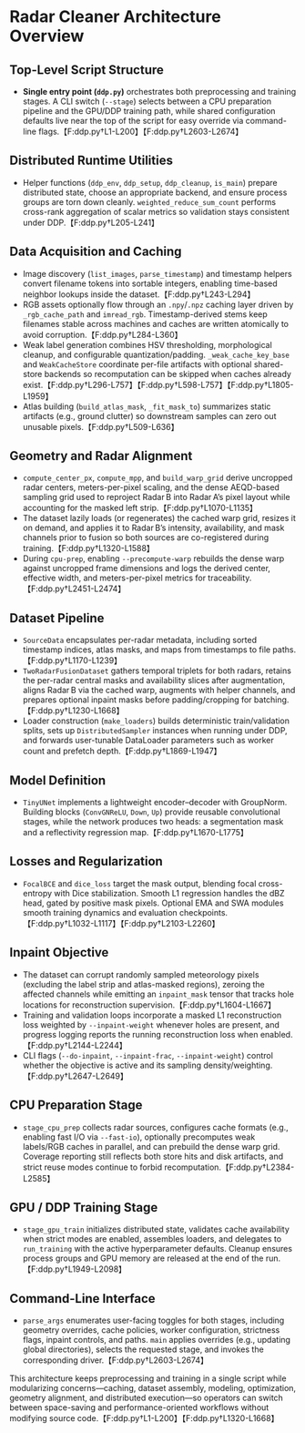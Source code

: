 # Radar Cleaner Architecture Overview

## Top-Level Script Structure
- **Single entry point (`ddp.py`)** orchestrates both preprocessing and training stages. A CLI switch (`--stage`) selects between a CPU preparation pipeline and the GPU/DDP training path, while shared configuration defaults live near the top of the script for easy override via command-line flags.【F:ddp.py†L1-L200】【F:ddp.py†L2603-L2674】

## Distributed Runtime Utilities
- Helper functions (`ddp_env`, `ddp_setup`, `ddp_cleanup`, `is_main`) prepare distributed state, choose an appropriate backend, and ensure process groups are torn down cleanly. `weighted_reduce_sum_count` performs cross-rank aggregation of scalar metrics so validation stays consistent under DDP.【F:ddp.py†L205-L241】

## Data Acquisition and Caching
- Image discovery (`list_images`, `parse_timestamp`) and timestamp helpers convert filename tokens into sortable integers, enabling time-based neighbor lookups inside the dataset.【F:ddp.py†L243-L294】
- RGB assets optionally flow through an `.npy`/`.npz` caching layer driven by `_rgb_cache_path` and `imread_rgb`. Timestamp-derived stems keep filenames stable across machines and caches are written atomically to avoid corruption.【F:ddp.py†L284-L360】
- Weak label generation combines HSV thresholding, morphological cleanup, and configurable quantization/padding. `_weak_cache_key_base` and `WeakCacheStore` coordinate per-file artifacts with optional shared-store backends so recomputation can be skipped when caches already exist.【F:ddp.py†L296-L757】【F:ddp.py†L598-L757】【F:ddp.py†L1805-L1959】
- Atlas building (`build_atlas_mask`, `_fit_mask_to`) summarizes static artifacts (e.g., ground clutter) so downstream samples can zero out unusable pixels.【F:ddp.py†L509-L636】

## Geometry and Radar Alignment
- `compute_center_px`, `compute_mpp`, and `build_warp_grid` derive uncropped radar centers, meters-per-pixel scaling, and the dense AEQD-based sampling grid used to reproject Radar B into Radar A’s pixel layout while accounting for the masked left strip.【F:ddp.py†L1070-L1135】
- The dataset lazily loads (or regenerates) the cached warp grid, resizes it on demand, and applies it to Radar B’s intensity, availability, and mask channels prior to fusion so both sources are co-registered during training.【F:ddp.py†L1320-L1588】
- During `cpu-prep`, enabling `--precompute-warp` rebuilds the dense warp against uncropped frame dimensions and logs the derived center, effective width, and meters-per-pixel metrics for traceability.【F:ddp.py†L2451-L2474】

## Dataset Pipeline
- `SourceData` encapsulates per-radar metadata, including sorted timestamp indices, atlas masks, and maps from timestamps to file paths.【F:ddp.py†L1170-L1239】
- `TwoRadarFusionDataset` gathers temporal triplets for both radars, retains the per-radar central masks and availability slices after augmentation, aligns Radar B via the cached warp, augments with helper channels, and prepares optional inpaint masks before padding/cropping for batching.【F:ddp.py†L1230-L1668】
- Loader construction (`make_loaders`) builds deterministic train/validation splits, sets up `DistributedSampler` instances when running under DDP, and forwards user-tunable DataLoader parameters such as worker count and prefetch depth.【F:ddp.py†L1869-L1947】

## Model Definition
- `TinyUNet` implements a lightweight encoder–decoder with GroupNorm. Building blocks (`ConvGNReLU`, `Down`, `Up`) provide reusable convolutional stages, while the network produces two heads: a segmentation mask and a reflectivity regression map.【F:ddp.py†L1670-L1775】

## Losses and Regularization
- `FocalBCE` and `dice_loss` target the mask output, blending focal cross-entropy with Dice stabilization. Smooth L1 regression handles the dBZ head, gated by positive mask pixels. Optional EMA and SWA modules smooth training dynamics and evaluation checkpoints.【F:ddp.py†L1032-L1117】【F:ddp.py†L2103-L2260】

## Inpaint Objective
- The dataset can corrupt randomly sampled meteorology pixels (excluding the label strip and atlas-masked regions), zeroing the affected channels while emitting an `inpaint_mask` tensor that tracks hole locations for reconstruction supervision.【F:ddp.py†L1604-L1667】
- Training and validation loops incorporate a masked L1 reconstruction loss weighted by `--inpaint-weight` whenever holes are present, and progress logging reports the running reconstruction loss when enabled.【F:ddp.py†L2144-L2244】
- CLI flags (`--do-inpaint`, `--inpaint-frac`, `--inpaint-weight`) control whether the objective is active and its sampling density/weighting.【F:ddp.py†L2647-L2649】

## CPU Preparation Stage
- `stage_cpu_prep` collects radar sources, configures cache formats (e.g., enabling fast I/O via `--fast-io`), optionally precomputes weak labels/RGB caches in parallel, and can prebuild the dense warp grid. Coverage reporting still reflects both store hits and disk artifacts, and strict reuse modes continue to forbid recomputation.【F:ddp.py†L2384-L2585】

## GPU / DDP Training Stage
- `stage_gpu_train` initializes distributed state, validates cache availability when strict modes are enabled, assembles loaders, and delegates to `run_training` with the active hyperparameter defaults. Cleanup ensures process groups and GPU memory are released at the end of the run.【F:ddp.py†L1949-L2098】

## Command-Line Interface
- `parse_args` enumerates user-facing toggles for both stages, including geometry overrides, cache policies, worker configuration, strictness flags, inpaint controls, and paths. `main` applies overrides (e.g., updating global directories), selects the requested stage, and invokes the corresponding driver.【F:ddp.py†L2603-L2674】

This architecture keeps preprocessing and training in a single script while modularizing concerns—caching, dataset assembly, modeling, optimization, geometry alignment, and distributed execution—so operators can switch between space-saving and performance-oriented workflows without modifying source code.【F:ddp.py†L1-L200】【F:ddp.py†L1320-L1668】
